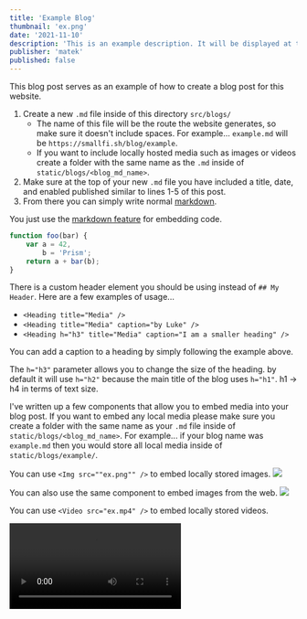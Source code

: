 ```yaml
---
title: 'Example Blog'
thumbnail: 'ex.png'
date: '2021-11-10'
description: 'This is an example description. It will be displayed at the top of a blog post'
publisher: 'matek'
published: false
---
```


This blog post serves as an example of how to create a blog post for this website.

1. Create a new `.md` file inside of this directory `src/blogs/`
   - The name of this file will be the route the website generates, so make sure it doesn't include spaces. For example... `example.md` will be `https://smallfi.sh/blog/example`.
   - If you want to include locally hosted media such as images or videos create a folder with the same name as the `.md` inside of `static/blogs/<blog_md_name>`.
2. Make sure at the top of your new `.md` file you have included a title, date, and enabled published similar to lines 1-5 of this post.
3. From there you can simply write normal [markdown](https://www.markdownguide.org/cheat-sheet/).

<Heading title="Code" />

You just use the [markdown feature](https://www.markdownguide.org/extended-syntax/#syntax-highlighting) for embedding code.

```js
function foo(bar) {
	var a = 42,
		b = 'Prism';
	return a + bar(b);
}
```

<Heading title="Headings" caption="by matek" />

There is a custom header element you should be using instead of `## My Header`. Here are a few examples of usage...

- `<Heading title="Media" />`
- `<Heading title="Media" caption="by Luke" />`
- `<Heading h="h3" title="Media" caption="I am a smaller heading" />`

You can add a caption to a heading by simply following the example above.

The `h="h3"` parameter allows you to change the size of the heading. by default it will use `h="h2"` because the main title of the blog uses `h="h1"`. h1 -> h4 in terms of text size.

<Heading title="Media" />

I've written up a few components that allow you to embed media into your blog post. If you want to embed any local media please make sure you create a folder with the same name as your `.md` file inside of `static/blogs/<blog_md_name>`. For example... if your blog name was `example.md` then you would store all local media inside of `static/blogs/example/`.

<Heading h="h3" title="Images" />

You can use `<Img src=""ex.png"" />` to embed locally stored images.
<Img src="ex.png" />

You can also use the same component to embed images from the web.
<Img src="https://upload.wikimedia.org/wikipedia/en/3/31/Dota_2_Steam_artwork.jpg" />

<Heading h="h3" title="Video" />

<Heading h="h4" title="Local" />

You can use `<Video src="ex.mp4" />` to embed locally stored videos.

<Video src="ex.mp4" />

<Heading h="h4" title="YouTube" />

You can use `<Youtube id="3-TrbOxmK08" />` to embed YouTube videos.
<Youtube id="3-TrbOxmK08" />

<Heading title="Image Collage" caption="by ceitine" />

You can create a image carousel with the following:

`<ImageCollage images={["ex.png", "ex.png"]} />`.
<ImageCollage images={["ex.png", "ex.png"]} />

<Heading title="Twitter" />

You can use `<Twitter id="naven0m/status/1705531799277801668" />` to embed Tweets.
<Twitter id="naven0m/status/1705531799277801668" />

<Heading title="Spotify" />

You can use `<Spotify src="track/4F4TGsDYacEbw4PLAIyJ2e?si=ce064389dbbd4fb7" />` to embed songs.
<Spotify src="track/4F4TGsDYacEbw4PLAIyJ2e?si=ce064389dbbd4fb7"/>
